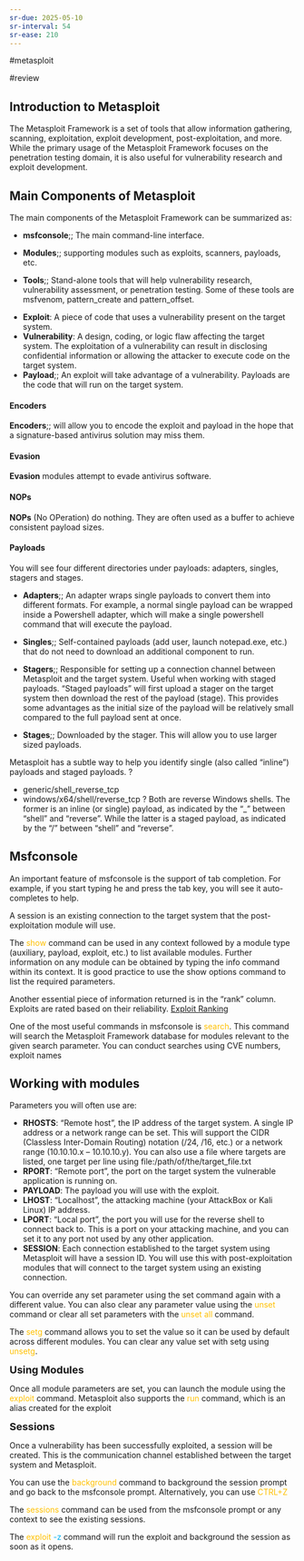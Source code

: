 ```yaml
---
sr-due: 2025-05-10
sr-interval: 54
sr-ease: 210
---
```


#metasploit

#review 


## Introduction to Metasploit

The Metasploit Framework is a set of tools that allow information gathering, scanning, exploitation, exploit development, post-exploitation, and more. While the primary usage of the Metasploit Framework focuses on the penetration testing domain, it is also useful for vulnerability research and exploit development.

## Main Components of Metasploit

The main components of the Metasploit Framework can be summarized as:

- **msfconsole**;; The main command-line interface.
<!--SR:!2025-09-13,151,270-->
- **Modules**;; supporting modules such as exploits, scanners, payloads, etc.
<!--SR:!2025-05-01,2,130-->
- **Tools**;; Stand-alone tools that will help vulnerability research, vulnerability assessment, or penetration testing. Some of these tools are msfvenom, pattern_create and pattern_offset.
<!--SR:!2025-05-04,5,130-->
- **Exploit**: A piece of code that uses a vulnerability present on the target system.
- **Vulnerability**: A design, coding, or logic flaw affecting the target system. The exploitation of a vulnerability can result in disclosing confidential information or allowing the attacker to execute code on the target system.
- **Payload**;; An exploit will take advantage of a vulnerability. Payloads are the code that will run on the target system.
<!--SR:!2025-07-13,89,230-->

#### Encoders

**Encoders**;; will allow you to encode the exploit and payload in the hope that a signature-based antivirus solution may miss them.
<!--SR:!2025-06-07,79,230-->

#### Evasion

**Evasion** modules attempt to evade antivirus software. 
#### NOPs

**NOPs** (No OPeration) do nothing. They are often used as a buffer to achieve consistent payload sizes.

#### Payloads

You will see four different directories under payloads: adapters, singles, stagers and stages.

- **Adapters**;; An adapter wraps single payloads to convert them into different formats. For example, a normal single payload can be wrapped inside a Powershell adapter, which will make a single powershell command that will execute the payload.
<!--SR:!2025-05-04,5,130-->
- **Singles**;; Self-contained payloads (add user, launch notepad.exe, etc.) that do not need to download an additional component to run.
<!--SR:!2025-05-23,24,170-->
- **Stagers**;; Responsible for setting up a connection channel between Metasploit and the target system. Useful when working with staged payloads. “Staged payloads” will first upload a stager on the target system then download the rest of the payload (stage). This provides some advantages as the initial size of the payload will be relatively small compared to the full payload sent at once.
<!--SR:!2025-05-03,18,150-->
- **Stages**;; Downloaded by the stager. This will allow you to use larger sized payloads.
<!--SR:!2025-06-18,57,190-->

Metasploit has a subtle way to help you identify single (also called “inline”) payloads and staged payloads.
?
- generic/shell_reverse_tcp
- windows/x64/shell/reverse_tcp
?
Both are reverse Windows shells. The former is an inline (or single) payload, as indicated by the “\_” between “shell” and “reverse”. While the latter is a staged payload, as indicated by the “/” between “shell” and “reverse”.
<!--SR:!2025-04-30,15,193-->

## Msfconsole

An important feature of msfconsole is the support of tab completion. For example, if you start typing he and press the tab key, you will see it auto-completes to help.

A session is an existing connection to the target system that the post-exploitation module will use.

The <span style="color:rgb(255, 192, 0)">show</span> command can be used in any context followed by a module type (auxiliary, payload, exploit, etc.) to list available modules. Further information on any module can be obtained by typing the info command within its context. It is good practice to use the show options command to list the required parameters.

Another essential piece of information returned is in the “rank” column. Exploits are rated based on their reliability. [Exploit Ranking]([https://github.com/rapid7/metasploit-framework/wiki/Exploit-Ranking](https://github.com/rapid7/metasploit-framework/wiki/Exploit-Ranking))

One of the most useful commands in msfconsole is <span style="color:rgb(255, 192, 0)">search</span>. This command will search the Metasploit Framework database for modules relevant to the given search parameter. You can conduct searches using CVE numbers, exploit names

## Working with modules

Parameters you will often use are:

- **RHOSTS**: “Remote host”, the IP address of the target system. A single IP address or a network range can be set. This will support the CIDR (Classless Inter-Domain Routing) notation (/24, /16, etc.) or a network range (10.10.10.x – 10.10.10.y). You can also use a file where targets are listed, one target per line using file:/path/of/the/target_file.txt
- **RPORT**: “Remote port”, the port on the target system the vulnerable application is running on.
- **PAYLOAD**: The payload you will use with the exploit.
- **LHOST**: “Localhost”, the attacking machine (your AttackBox or Kali Linux) IP address.
- **LPORT**: “Local port”, the port you will use for the reverse shell to connect back to. This is a port on your attacking machine, and you can set it to any port not used by any other application.
- **SESSION**: Each connection established to the target system using Metasploit will have a session ID. You will use this with post-exploitation modules that will connect to the target system using an existing connection.

You can override any set parameter using the set command again with a different value. You can also clear any parameter value using the <span style="color:rgb(255, 192, 0)">unset</span> command or clear all set parameters with the <span style="color:rgb(255, 192, 0)">unset all</span> command.

The <span style="color:rgb(255, 192, 0)">setg</span> command allows you to set the value so it can be used by default across different modules. You can clear any value set with setg using <span style="color:rgb(255, 192, 0)">unsetg</span>.

<b><font size = 4>Using Modules</font></b>

Once all module parameters are set, you can launch the module using the <span style="color:rgb(255, 192, 0)">exploit</span> command. Metasploit also supports the <span style="color:rgb(255, 192, 0)">run</span> command, which is an alias created for the exploit


<b><font size = 4>Sessions</font></b>

Once a vulnerability has been successfully exploited, a session will be created. This is the communication channel established between the target system and Metasploit.

You can use the <span style="color:rgb(255, 192, 0)">background</span> command to background the session prompt and go back to the msfconsole prompt. Alternatively, you can use <span style="color:rgb(255, 192, 0)">CTRL+Z</span>

The <span style="color:rgb(255, 192, 0)">sessions</span> command can be used from the msfconsole prompt or any context to see the existing sessions.

The <span style="color:rgb(255, 192, 0)">exploit</span> <span style="color:rgb(0, 176, 240)">-z </span>command will run the exploit and background the session as soon as it opens.